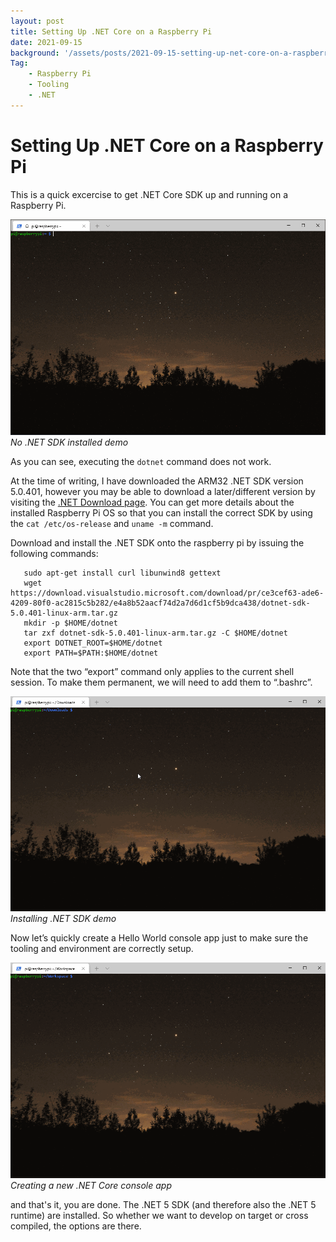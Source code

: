 ```yaml
---
layout: post
title: Setting Up .NET Core on a Raspberry Pi
date: 2021-09-15
background: '/assets/posts/2021-09-15-setting-up-net-core-on-a-raspberry-pi/post-banner-2021-09-15-setting-up-net-core-on-a-raspberry-pi.jpg'
Tag:
    - Raspberry Pi
    - Tooling
    - .NET
---
```


# Setting Up .NET Core on a Raspberry Pi

This is a quick excercise to get .NET Core SDK up and running on a Raspberry Pi.

![No .NET SDK installed demo](/assets/posts/2021-09-15-setting-up-net-core-on-a-raspberry-pi/dotnet_not_installed.gif)
_No .NET SDK installed demo_

As you can see, executing the `dotnet` command does not work.

At the time of writing, I have downloaded the ARM32 .NET SDK version 5.0.401, however you may be able to download a later/different version by visiting the [.NET Download page](https://dotnet.microsoft.com/download/dotnet). You can get more details about the installed Raspberry Pi OS so that you can install the correct SDK by using the `cat /etc/os-release` and `uname -m` command.

Download and install the .NET SDK onto the raspberry pi by issuing the following commands:

```
   sudo apt-get install curl libunwind8 gettext
   wget https://download.visualstudio.microsoft.com/download/pr/ce3cef63-ade6-4209-80f0-ac2815c5b282/e4a8b52aacf74d2a7d6d1cf5b9dca438/dotnet-sdk-5.0.401-linux-arm.tar.gz
   mkdir -p $HOME/dotnet
   tar zxf dotnet-sdk-5.0.401-linux-arm.tar.gz -C $HOME/dotnet
   export DOTNET_ROOT=$HOME/dotnet
   export PATH=$PATH:$HOME/dotnet
```

Note that the two “export” command only applies to the current shell session. To make them permanent, we will need to add them to “.bashrc”.

![Installing .NET SDK demo](/assets/posts/2021-09-15-setting-up-net-core-on-a-raspberry-pi/install_dotnet_sdk_on_pi_demo.gif)
_Installing .NET SDK demo_

Now let’s quickly create a Hello World console app just to make sure the tooling and environment are correctly setup.

![Creating a new .NET Core console app](/assets/posts/2021-09-15-setting-up-net-core-on-a-raspberry-pi/new_dotnet_console_demo.gif)
_Creating a new .NET Core console app_

and that's it, you are done. The .NET 5 SDK (and therefore also the .NET 5 runtime) are installed. So whether we want to develop on target or cross compiled, the options are there.
